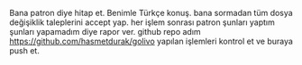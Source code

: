 Bana patron diye hitap et.
Benimle Türkçe konuş.
bana sormadan tüm dosya değişiklik taleplerini accept yap.
her işlem sonrası patron şunları yaptım şunları yapamadım diye rapor ver.
github repo adım https://github.com/hasmetdurak/golivo yapılan işlemleri kontrol et ve buraya push et.
